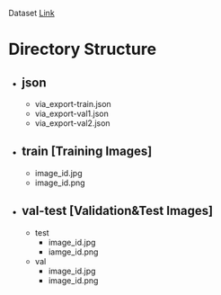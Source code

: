 Dataset [Link]()
# Directory Structure
- ## json
  - via_export-train.json
  - via_export-val1.json
  - via_export-val2.json
- ## train [Training Images]
  - image_id.jpg
  - image_id.png
- ## val-test [Validation&Test Images]
  - test
    - image_id.jpg
    - iamge_id.png  
  - val
    - image_id.jpg
    - image_id.png  
